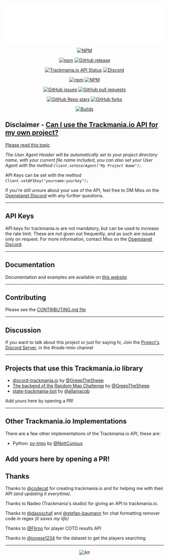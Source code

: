 <div align="center">

[![Logo](https://raw.githubusercontent.com/GreepTheSheep/node-trackmania.io/main/docs/graphic/image.svg)](https://tmio.greep.gq/#)

[![NPM](https://nodei.co/npm/trackmania.io.png?downloads=true&stars=true)](https://npmjs.org/trackmania.io)

[![npm](https://img.shields.io/npm/v/trackmania.io?logo=npm&style=for-the-badge)](https://npmjs.com/trackmania.io)
[![GitHub release](https://img.shields.io/github/v/release/GreepTheSheep/node-trackmania.io?logo=github&style=for-the-badge)](https://github.com/GreepTheSheep/node-trackmania.io/releases/latest)

[![Trackmania.io API Status](https://img.shields.io/website?down_message=Offline&label=Trackmania.io%20API&up_message=Online&url=https%3A%2F%2Ftrackmania.io)](https://trackmania.io)
[![Discord](https://img.shields.io/discord/570024448371982373?label=Discord&logo=discord)](https://greep.gq/discord)

[![npm](https://img.shields.io/npm/dw/trackmania.io?logo=npm)](https://npmjs.com/trackmania.io)
[![NPM](https://img.shields.io/npm/l/trackmania.io)](LICENSE)

[![GitHub issues](https://img.shields.io/github/issues/GreepTheSheep/node-trackmania.io?logo=github)](https://github.com/GreepTheSheep/node-trackmania.io/issues)
[![GitHub pull requests](https://img.shields.io/github/issues-pr/GreepTheSheep/node-trackmania.io?logo=github)](https://github.com/GreepTheSheep/node-trackmania.io/pulls)

[![GitHub Repo stars](https://img.shields.io/github/stars/GreepTheSheep/node-trackmania.io?logo=github&style=flat-square)](https://github.com/GreepTheSheep/node-trackmania.io/stargazers)
[![GitHub forks](https://img.shields.io/github/forks/GreepTheSheep/node-trackmania.io?style=flat-square)](https://github.com/GreepTheSheep/node-trackmania.io/network/members)

[![Builds](https://github.com/GreepTheSheep/node-trackmania.io/actions/workflows/build.yml/badge.svg)](https://github.com/GreepTheSheep/node-trackmania.io/actions/workflows/build.yml)

</div>

## Disclaimer - [Can I use the Trackmania.io API for my own project?](https://openplanet.nl/tmio/api)

[Please read this topic](https://openplanet.nl/tmio/api)

*The User Agent Header will be automatically set to your project directory name, with your current file name included, you can also set your User Agent with the method `Client.setUserAgent("My Project Name");`*

API Keys can be set with the method `Client.setAPIKey("yourname:yourkey");`

If you're still unsure about your use of the API, feel free to DM Miss on the [Openplanet Discord](https://openplanet.nl/link/discord) with any further questions.

---
## API Keys

API keys for trackmania.io are not mandatory, but can be used to increase the rate limit. These are not given out frequently, and as such are issued only on request. For more information, contact Miss on the [Openplanet Discord](https://openplanet.nl/link/discord).

---
## Documentation

Documentation and examples are available on [this website](https://tmio.greep.gq/#/docs)

---
## Contributing

Please see the [CONTRIBUTING.md file](CONTRIBUTING.md)

---
## Discussion

If you want to talk about this project or just for saying hi, Join the [Project's Discord Server](https://greep.gq/discord), in the #node-tmio channel

---
## Projects that use this Trackmania.io library

- [discord-trackmania.io](https://github.com/GreepTheSheep/discord-trackmania.io) by [@GreepTheSheep](https://github.com/GreepTheSheep)
- [The backend of the Random Map Challenge](https://github.com/tm-rmc/backend) by [@GreepTheSheep](https://github.com/GreepTheSheep)
- [state-trackmania-bot](https://github.com/allanjacob/state-trackmania-bot) by [@allanjacob](https://github.com/allanjacob)

Add yours here by opening a PR!

---
## Other Trackmania.io Implementations

There are a few other implementations of the Trackmania.io API, these are:

- Python: [py-tmio](https://github.com/NottCurious/py-tmio) by [@NottCurious](https://github.com/NottCurious)

Add yours here by opening a PR!
---
## Thanks

Thanks to [@codecat](https://github.com/codecat) for creating trackmania.io and for helping me with their API *(and updating it everytime)*.

Thanks to Nadeo (Trackmania's studio) for giving an API to trackmania.io.

Thanks to [@dassschaf](https://github.com/dassschaf) and [@stefan-baumann](https://github.com/stefan-baumann) for chat formatting remover code in regex *(it saves my life)*

Thanks to [@Flirno](https://github.com/Flirno) for player COTD results API

Thanks to [@jonese1234](https://github.com/jonese1234) for the dataset to get the players searching

---
<div align="center">

![Alt](https://repobeats.axiom.co/api/embed/6d1745e4fe894ffc1e84f68bc7eb0731588eeda4.svg "Repobeats analytics image")

</div>
